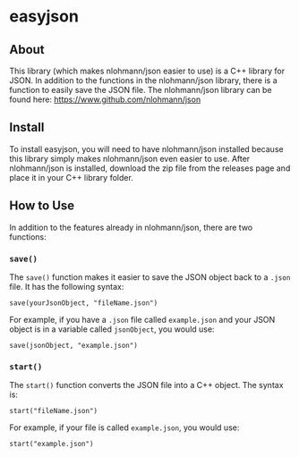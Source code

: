 # easyjson

## About

This library (which makes nlohmann/json easier to use) is a C++ library for JSON. In addition to the functions in the nlohmann/json library, there is a function to easily save the JSON file. The nlohmann/json library can be found here: https://www.github.com/nlohmann/json

## Install

To install easyjson, you will need to have nlohmann/json installed because this library simply makes nlohmann/json even easier to use. After nlohmann/json is installed, download the zip file from the releases page and place it in your C++ library folder.

## How to Use

In addition to the features already in nlohmann/json, there are two functions:

### `save()`

The `save()` function makes it easier to save the JSON object back to a `.json` file. It has the following syntax:

```
save(yourJsonObject, "fileName.json")
```

For example, if you have a `.json` file called `example.json` and your JSON object is in a variable called `jsonObject`, you would use:

```
save(jsonObject, "example.json")
```

### `start()`

The `start()` function converts the JSON file into a C++ object. The syntax is:

```
start("fileName.json")
```

For example, if your file is called `example.json`, you would use:

```
start("example.json")
```

